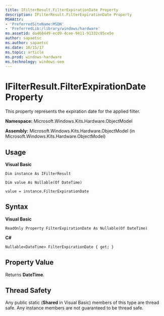 ```yaml
---
title: IFilterResult.FilterExpirationDate Property
description: IFilterResult.FilterExpirationDate Property
MSHAttr:
- 'PreferredSiteName:MSDN'
- 'PreferredLib:/library/windows/hardware'
ms.assetid: da468449-ecd9-4cee-9411-91332c85ce5e
author: sapaetsc
ms.author: sapaetsc
ms.date: 10/15/17
ms.topic: article
ms.prod: windows-hardware
ms.technology: windows-oem
---
```


# IFilterResult.FilterExpirationDate Property


This property represents the expiration date for the applied filter.

**Namespace:** Microsoft.Windows.Kits.Hardware.ObjectModel

**Assembly:** Microsoft.Windows.Kits.Hardware.ObjectModel (in Microsoft.Windows.Kits.Hardware.ObjectModel)

## <span id="Usage"></span><span id="usage"></span><span id="USAGE"></span>Usage


**Visual Basic**

`Dim instance As IFilterResult`

`Dim value As Nullable(Of DateTime)`

`value = instance.FilterExpirationDate`

## <span id="Syntax"></span><span id="syntax"></span><span id="SYNTAX"></span>Syntax


**Visual Basic**

`ReadOnly Property FilterExpirationDate As Nullable(Of DateTime)`

**C#**

`Nullable<DateTime> FilterExpirationDate { get; }`

## <span id="Property_Value"></span><span id="property_value"></span><span id="PROPERTY_VALUE"></span>Property Value


Returns **DateTime**.

## <span id="Thread_Safety"></span><span id="thread_safety"></span><span id="THREAD_SAFETY"></span>Thread Safety


Any public static (**Shared** in Visual Basic) members of this type are thread safe. Any instance members are not guaranteed to be thread safe.

 

 






